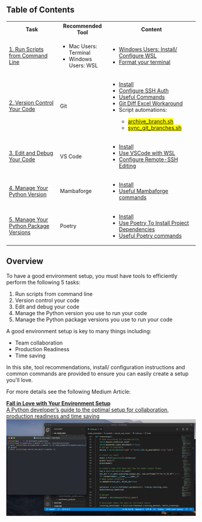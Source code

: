 ## Table of Contents

<table>
  <tr>
    <th>Task</th>
    <th>Recommended Tool</th>
    <th>Content</th>
  </tr>
  <tr>
    <td>
    <a href="1-run_scripts_cmd_line">1. Run Scripts from Command Line</a>
    </td>
    <td>
        <ul>
            <li>Mac Users: Terminal</li>
            <li>Windows Users: WSL</li>
        </ul>
    </td>
    <td> 
        <ul>
            <li><a href="1-run_scripts_cmd_line/#set-up-a-wsl-environment">Windows Users: Install/ Configure WSL</a></li>
            <li><a href="1-run_scripts_cmd_line/#format-your-terminal">Format your terminal</a></li>
        </ul>
    </td>
  </tr>
  <tr>
    <td><a href="2-git_version_control">2. Version Control Your Code</a></td>
    <td>Git</td>
    <td>
        <ul>
            <li><a href="2-git_version_control/#install">Install</a></li>
            <li><a href="2-git_version_control/#configure-ssh-auth">Configure SSH Auth</a></li>
            <li><a href="2-git_version_control/useful_git_commands">Useful Commands</a></li>
            <li><a href="2-git_version_control/git_dif_excel_workaround">Git Diff Excel Workaround</a></li>
            <li>Script automations:</li>
                <ul>
                    <li><mark><a href="2-git_version_control/archive_branch">archive_branch.sh</a></mark></li>
                    <li><mark><a href="2-git_version_control/sync_git_branches">sync_git_branches.sh</a></mark></li>
                </ul>
        </ul>
    </td>
  </tr>
    <tr>
    <td><a href="3-edit_with_vscode">3. Edit and Debug Your Code</a></td>
    <td>VS Code</td>
    <td> 
        <ul>
            <li><a href="3-edit_with_vscode/#install">Install</a></li>
            <li><a href="3-edit_with_vscode/#use-vscode-with-wsl">Use VSCode with WSL</a></li>
            <li><a href="3-edit_with_vscode/#configure-remote-ssh-editing">Configure Remote-SSH Editing</a></li>
        </ul>
    </td>
  </tr>
  <tr>
    <td><a href="4-mambaforge_python_env">4. Manage Your Python Version</a></td>
    <td>Mambaforge</td>
    <td> 
        <ul>
            <li><a href="4-mambaforge_python_env/#install">Install</a></li>
            <li><a href="4-mambaforge_python_env/#useful-mambaforge-commands">Useful Mambaforge commands</a></li>
        </ul>
    </td>
  </tr>
  <tr>
    <td><a href="5-poetry_package_manager">5. Manage Your Python Package Versions</a></td>
    <td>Poetry</td>
    <td> 
        <ul>
            <li><a href="5-poetry_package_manager/#install">Install</a></li>
            <li><a href="5-poetry_package_manager/#use-poetry-to-install-project-dependencies">Use Poetry To Install Project Dependencies</a></li>
            <li><a href="5-poetry_package_manager/#useful-poetry-commands">Useful Poetry commands</a></li>
        </ul>
    </td>
  </tr>
</table>

## Overview

To have a good environment setup, you must have tools to efficiently perform the following 5 tasks:

1. Run scripts from command line
2. Version control your code
3. Edit and debug your code
4. Manage the Python version you use to run your code
5. Manage the Python package versions you use to run your code

A good environment setup is key to many things including:

- Team collaboration
- Production Readiness
- Time saving

In this site, tool recommendations, install/ configuration instructions and common commands are provided to ensure you can easily create a setup you'll love.

For more details see the following Medium Article: 

<a href="https://towardsdatascience.com/fall-in-love-with-your-environment-setup-779dfbf047ba">
    <div class="medium-link">
        <div class="article-info">
            <span style="font-weight:bold;">Fall in Love with Your Environment Setup<br></span>
            <span>A Python developer’s guide to the optimal setup for collaboration, production readiness and time saving</span>
        </div>
        <div class="article-img">
            <img src="img/medium_article.png">
        </div>
    </div>
</a>
